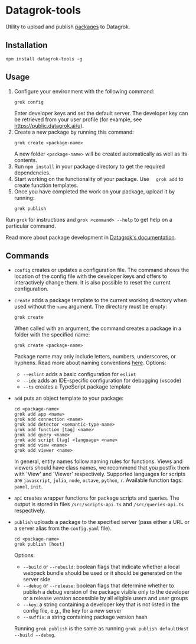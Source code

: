 # Datagrok-tools

Utility to upload and publish [packages](https://datagrok.ai/help/develop/develop#packages) to Datagrok.

## Installation

```
npm install datagrok-tools -g
```

## Usage

1. Configure your environment with the following command:  
    ```
    grok config
    ```
    Enter developer keys and set the default server. The developer key can be retrieved from your user profile (for example, see https://public.datagrok.ai/u).
2. Create a new package by running this command:
    ```
    grok create <package-name>
    ```
    A new folder `<package-name>` will be created automatically as well as its contents.
3. Run `npm install` in your package directory to get the required dependencies.
4. Start working on the functionality of your package. Use `  grok add` to create function templates.
5. Once you have completed the work on your package, upload it by running:
    ```
    grok publish
    ```

Run `grok` for instructions and `grok <command> --help` to get help on a particular command.

Read more about package development in [Datagrok's documentation](https://datagrok.ai/help/develop/develop).

## Commands

- `config` creates or updates a configuration file.
  The command shows the location of the config file with the developer keys and offers to interactively change them.
  It is also possible to reset the current configuration.
- `create` adds a package template to the current working directory when used without the `name` argument.
  The directory must be empty:
  ```
  grok create
  ```
  When called with an argument, the command creates a package in a folder with the specified name:
  ```
  grok create <package-name>
  ```
  Package name may only include letters, numbers, underscores, or hyphens.
  Read more about naming conventions [here](https://datagrok.ai/help/develop/develop#naming-conventions).
  Options:
    - `--eslint` adds a basic configuration for `eslint`
    - `--ide` adds an IDE-specific configuration for debugging (vscode)
    - `--ts` creates a TypeScript package template
- `add` puts an object template to your package:
  ```
  cd <package-name>
  grok add app <name>
  grok add connection <name>
  grok add detector <semantic-type-name>
  grok add function [tag] <name>
  grok add query <name>
  grok add script [tag] <language> <name>
  grok add view <name>
  grok add viewer <name>
  ```
  In general, entity names follow naming rules for functions. Views and viewers should have class names,
  we recommend that you postfix them with 'View' and 'Viewer' respectively.
  Supported languages for scripts are `javascript`, `julia`, `node`, `octave`, `python`, `r`.
  Available function tags: `panel`, `init`.
- `api` creates wrapper functions for package scripts and queries. The output is stored in files `/src/scripts-api.ts` and `/src/queries-api.ts` respectively.
- `publish` uploads a package to the specified server (pass either a URL or a server alias from the `config.yaml` file).
  ```
  cd <package-name>
  grok publish [host]
  ```
  Options:
    - `--build` or `--rebuild`: boolean flags that indicate whether a local webpack bundle should be used
    or it should be generated on the server side
    - `--debug` or `--release`: boolean flags that determine whether to publish a debug version of the package
    visible only to the developer or a release version accessible by all eligible users and user groups
    - `--key`: a string containing a developer key that is not listed in the config file, e.g., the key for a new server
    - `--suffix`: a string containing package version hash
  
  Running `grok publish` is the same as running `grok publish defaultHost --build --debug`.
